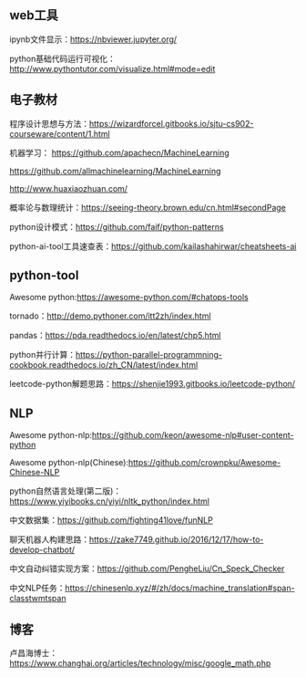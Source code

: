 ## web工具

ipynb文件显示：https://nbviewer.jupyter.org/

python基础代码运行可视化：http://www.pythontutor.com/visualize.html#mode=edit

## 电子教材

程序设计思想与方法：https://wizardforcel.gitbooks.io/sjtu-cs902-courseware/content/1.html

机器学习：
https://github.com/apachecn/MachineLearning

https://github.com/allmachinelearning/MachineLearning

http://www.huaxiaozhuan.com/

概率论与数理统计：https://seeing-theory.brown.edu/cn.html#secondPage

python设计模式：https://github.com/faif/python-patterns

python-ai-tool工具速查表：https://github.com/kailashahirwar/cheatsheets-ai

## python-tool

Awesome python:https://awesome-python.com/#chatops-tools

tornado：http://demo.pythoner.com/itt2zh/index.html

pandas：https://pda.readthedocs.io/en/latest/chp5.html

python并行计算：https://python-parallel-programmning-cookbook.readthedocs.io/zh_CN/latest/index.html

leetcode-python解题思路：https://shenjie1993.gitbooks.io/leetcode-python/

## NLP

Awesome python-nlp:https://github.com/keon/awesome-nlp#user-content-python

Awesome python-nlp(Chinese):https://github.com/crownpku/Awesome-Chinese-NLP

python自然语言处理(第二版)：https://www.yiyibooks.cn/yiyi/nltk_python/index.html

中文数据集：https://github.com/fighting41love/funNLP

聊天机器人构建思路：https://zake7749.github.io/2016/12/17/how-to-develop-chatbot/

中文自动纠错实现方案：https://github.com/PengheLiu/Cn_Speck_Checker

中文NLP任务：https://chinesenlp.xyz/#/zh/docs/machine_translation#span-classtwmtspan

## 博客

卢昌海博士：https://www.changhai.org/articles/technology/misc/google_math.php

